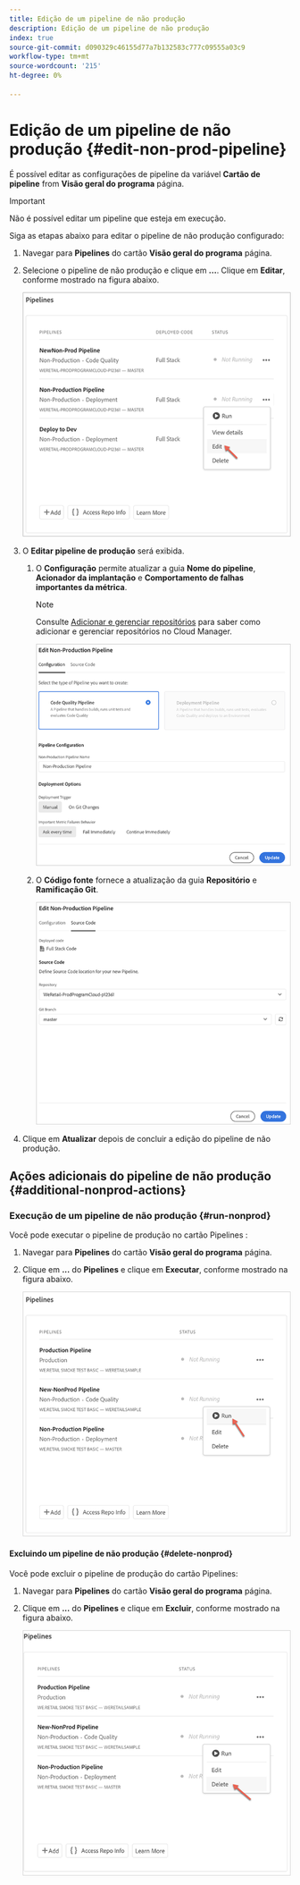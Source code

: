 ```yaml
---
title: Edição de um pipeline de não produção
description: Edição de um pipeline de não produção
index: true
source-git-commit: d090329c46155d77a7b132583c777c09555a03c9
workflow-type: tm+mt
source-wordcount: '215'
ht-degree: 0%

---
```



# Edição de um pipeline de não produção {#edit-non-prod-pipeline}

É possível editar as configurações de pipeline da variável **Cartão de pipeline** from **Visão geral do programa** página.

>[!IMPORTANT]
>Não é possível editar um pipeline que esteja em execução.

Siga as etapas abaixo para editar o pipeline de não produção configurado:

1. Navegar para **Pipelines** do cartão **Visão geral do programa** página.

1. Selecione o pipeline de não produção e clique em **...**. Clique em **Editar**, conforme mostrado na figura abaixo.

   ![](/help/implementing/cloud-manager/assets/configure-pipeline/nonprod-pipeline-edit1.png)

1. O **Editar pipeline de produção** será exibida.

   1. O **Configuração** permite atualizar a guia **Nome do pipeline**, **Acionador da implantação** e **Comportamento de falhas importantes da métrica**.

      >[!NOTE]
      >Consulte [Adicionar e gerenciar repositórios](/help/implementing/cloud-manager/managing-code/cloud-manager-repositories.md) para saber como adicionar e gerenciar repositórios no Cloud Manager.

      ![](/help/implementing/cloud-manager/assets/configure-pipeline/nonprod-pipeline-edit2.png)


   1. O **Código fonte** fornece a atualização da guia **Repositório** e **Ramificação Git**.

      ![](/help/implementing/cloud-manager/assets/configure-pipeline/nonprod-pipeline-edit3.png)

1. Clique em **Atualizar** depois de concluir a edição do pipeline de não produção.

## Ações adicionais do pipeline de não produção {#additional-nonprod-actions}

### Execução de um pipeline de não produção {#run-nonprod}

Você pode executar o pipeline de produção no cartão Pipelines :

1. Navegar para **Pipelines** do cartão **Visão geral do programa** página.

1. Clique em **...** do **Pipelines** e clique em **Executar**, conforme mostrado na figura abaixo.

   ![](/help/implementing/cloud-manager/assets/configure-pipeline/nonprod-run1.png)

#### Excluindo um pipeline de não produção {#delete-nonprod}

Você pode excluir o pipeline de produção do cartão Pipelines:

1. Navegar para **Pipelines** do cartão **Visão geral do programa** página.

1. Clique em **...** do **Pipelines** e clique em **Excluir**, conforme mostrado na figura abaixo.

   ![](/help/implementing/cloud-manager/assets/configure-pipeline/nonprod-delete.png)
